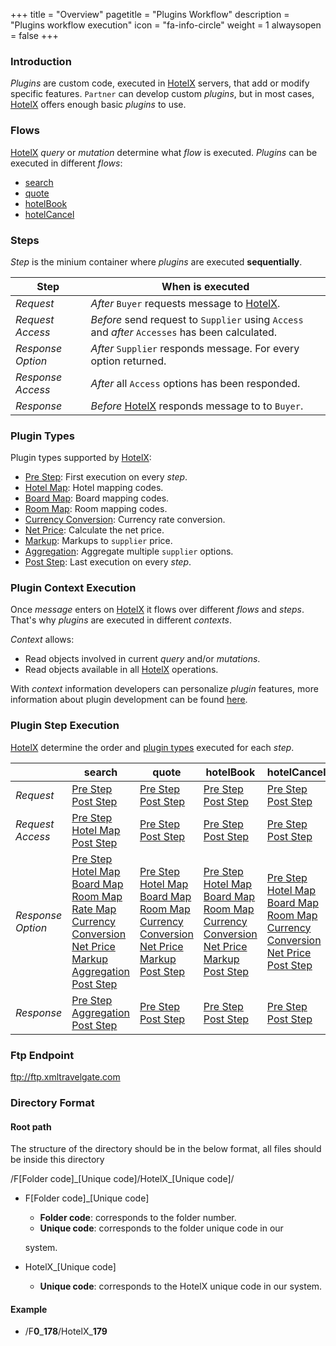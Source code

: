 +++
title = "Overview"
pagetitle = "Plugins Workflow"
description = "Plugins workflow execution"
icon = "fa-info-circle"
weight = 1
alwaysopen = false
+++

### Introduction

_Plugins_ are custom code, executed in [HotelX](/hotelx/) servers, that add or modify specific features. `Partner` can develop custom _plugins_, but in most cases, [HotelX](/hotelx/) offers enough basic _plugins_ to use.

### Flows

[HotelX](/hotelx/) _query_ or _mutation_ determine what _flow_ is executed. _Plugins_ can be executed in different _flows_:

* [search](/hotelx/concepts/booking-flow#search)
* [quote](/hotelx/concepts/booking-flow#quote)
* [hotelBook](/hotelx/concepts/booking-flow#book)
* [hotelCancel](/hotelx/concepts/management-flow#cancel)

### Steps

_Step_ is the minium container where _plugins_ are executed **sequentially**.

| Step | When is executed |
| --- | --- |
| _Request_ | _After_ `Buyer` requests message to [HotelX](/hotelx/).|  
| _Request Access_ | _Before_ send request to `Supplier` using `Access` and _after_ `Accesses` has been calculated.|
| _Response Option_ |_After_ `Supplier` responds  message. For every option returned.|
| _Response Access_ |_After_ all `Access` options has been responded.|
| _Response_ | _Before_ [HotelX](/hotelx/) responds message to to `Buyer`.|


### Plugin Types

Plugin types supported by [HotelX](/hotelx/):

* [Pre Step](../processor): First execution on every _step_.
* [Hotel Map](../mapping): Hotel mapping codes.
* [Board Map](../mapping): Board mapping codes.
* [Room Map](../mapping): Room mapping codes.
* [Currency Conversion](../converter): Currency rate conversion.
* [Net Price](../net-price): Calculate the net price. 
* [Markup](../markup): Markups to `supplier` price.
* [Aggregation](../aggregation): Aggregate multiple `supplier` options.
* [Post Step](../processor): Last execution on every _step_.


### Plugin Context Execution

Once _message_ enters on [HotelX](/hotelx/) it flows over different _flows_ and _steps_. That's why  _plugins_ are executed in different _contexts_.

_Context_ allows:

* Read objects involved in current _query_ and/or _mutations_.
* Read objects available in all [HotelX](/hotelx/) operations.

With _context_ information developers can personalize _plugin_ features, more information about plugin development can be found [here](../development).

### Plugin Step Execution

[HotelX](/hotelx/) determine the order and [plugin types](#plugintypes) executed for each _step_.


| | **search** | **quote** | **hotelBook** | **hotelCancel** |
| --- | --- | --- | --- | --- |
| _Request_ | [Pre Step](../processor)<br>[Post Step](../processor)|[Pre Step](../processor)<br>[Post Step](../processor)|[Pre Step](../processor)<br>[Post Step](../processor)|[Pre Step](../processor) <br>[Post Step](../processor)|[Post Step](../processor)|[Pre Step](../processor) <br>[Post Step](../processor)|
| _Request Access_ | [Pre Step](../processor)<br>[Hotel Map](../mapping)<br>[Post Step](../processor) |[Pre Step](../processor) <br>[Post Step](../processor)|[Pre Step](../processor) <br>[Post Step](../processor)|[Pre Step](../processor) <br>[Post Step](../processor)|
| _Response Option_ |[Pre Step](../processor)<br>[Hotel Map](../mapping)<br>[Board Map](../mapping)<br>[Room Map](../mapping)<br>[Rate Map](#../rate-map)<br>[Currency Conversion](../currency-conversion)<br>[Net Price](../net-price)<br>[Markup](../markup)<br>[Aggregation](../aggregation)<br>[Post Step](../processor)| [Pre Step](../processor)<br>[Hotel Map](../mapping)<br>[Board Map](../mapping)<br>[Room Map](../mapping)<br>[Currency Conversion](../currency-conversion)<br>[Net Price](../net-price)<br>[Markup](../markup)<br>[Post Step](../processor) |[Pre Step](../processor)<br>[Hotel Map](../mapping)<br>[Board Map](../mapping)<br>[Room Map](../mapping)<br>[Currency Conversion](../currency-conversion)<br>[Net Price](../net-price)<br>[Markup](../markup)<br>[Post Step](../processor) |[Pre Step](../processor)<br>[Hotel Map](../mapping)<br>[Board Map](../mapping)<br>[Room Map](../mapping)<br>[Currency Conversion](../currency-conversion)<br>[Net Price](../net-price)<br>[Post Step](../processor)|
| _Response_ |[Pre Step](../processor)<br>[Aggregation](../aggregation)<br>[Post Step](../processor)|[Pre Step](../processor) <br>[Post Step](../processor)|[Pre Step](../processor) <br>[Post Step](../processor)|[Pre Step](../processor) <br>[Post Step](../processor)|



### Ftp Endpoint

ftp://ftp.xmltravelgate.com

### Directory Format

#### Root path

The structure of the directory should be in the below format, all files should be inside this directory

/F[Folder code]\_[Unique code]/HotelX\_[Unique code]/ 
* F[Folder code]\_[Unique code] 

    * **Folder code**: corresponds to the folder number. 
    * **Unique code**: corresponds to the folder unique code in our 

    system.
* HotelX\_[Unique code] 

    * **Unique code**: corresponds to the HotelX unique code in our system.

#### Example

* /F**0**\_**178**/HotelX\_**179**  